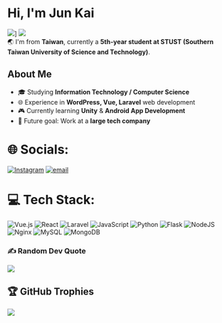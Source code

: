 # Hi, I'm Jun Kai
![](https://github-readme-stats.vercel.app/api?username=KingKaiZhuang&show_icons=true&theme=dark#gh-dark-mode-only&include_all_commits=true&count_private=true)]
![](https://nirzak-streak-stats.vercel.app/?user=KingKaiZhuang&theme=dark&hide_border=false)<br/>
🌏 I'm from **Taiwan**, currently a **5th-year student at STUST (Southern Taiwan University of Science and Technology)**.  

## About Me
- 🎓 Studying **Information Technology / Computer Science**  
- 🌐 Experience in **WordPress, Vue, Laravel** web development  
- 🎮 Currently learning **Unity** & **Android App Development**  
- 🏢 Future goal: Work at a **large tech company**  


# 🌐 Socials:
[![Instagram](https://img.shields.io/badge/Instagram-%23E4405F.svg?logo=Instagram&logoColor=white)](https://instagram.com/https://www.instagram.com/zhuang_2025/) [![email](https://img.shields.io/badge/Email-D14836?logo=gmail&logoColor=white)](mailto:zhuangx869@gmail.com) 

# 💻 Tech Stack:
![Vue.js](https://img.shields.io/badge/vue.js-%2335495e.svg?style=for-the-badge&logo=vuedotjs&logoColor=%234FC08D) ![React](https://img.shields.io/badge/react-%2320232a.svg?style=for-the-badge&logo=react&logoColor=%2361DAFB) ![Laravel](https://img.shields.io/badge/laravel-%23FF2D20.svg?style=for-the-badge&logo=laravel&logoColor=white) ![JavaScript](https://img.shields.io/badge/javascript-%23323330.svg?style=for-the-badge&logo=javascript&logoColor=%23F7DF1E) ![Python](https://img.shields.io/badge/python-3670A0?style=for-the-badge&logo=python&logoColor=ffdd54) ![Flask](https://img.shields.io/badge/flask-%23000.svg?style=for-the-badge&logo=flask&logoColor=white) ![NodeJS](https://img.shields.io/badge/node.js-6DA55F?style=for-the-badge&logo=node.js&logoColor=white) ![Nginx](https://img.shields.io/badge/nginx-%23009639.svg?style=for-the-badge&logo=nginx&logoColor=white) ![MySQL](https://img.shields.io/badge/mysql-4479A1.svg?style=for-the-badge&logo=mysql&logoColor=white) ![MongoDB](https://img.shields.io/badge/MongoDB-%234ea94b.svg?style=for-the-badge&logo=mongodb&logoColor=white)

### ✍️ Random Dev Quote
![](https://quotes-github-readme.vercel.app/api?type=horizontal&theme=dark)

## 🏆 GitHub Trophies
![](https://github-profile-trophy.vercel.app/?username=KingKaiZhuang&theme=radical&no-frame=true&no-bg=true&margin-w=4)

<!-- Proudly created with GPRM ( https://gprm.itsvg.in ) -->
